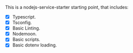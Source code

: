This is a nodejs-service-starter starting point, that includes:
- [x] Typescript.
- [x] Tsconfig.
- [x] Basic Linting.
- [x] Nodemoon.
- [x] Basic scripts.
- [x] Basic dotenv loading.
